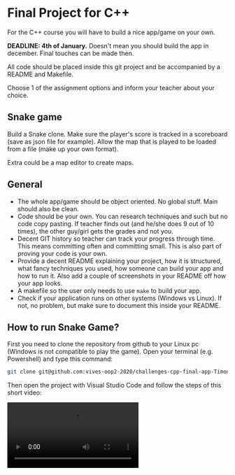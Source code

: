 # Final Project for C++

For the C++ course you will have to build a nice app/game on your own.

**DEADLINE: 4th of January.** Doesn't mean you should build the app in december. Final touches can be made then.

All code should be placed inside this git project and be accompanied by a README and Makefile.

Choose 1 of the assignment options and inform your teacher about your choice.

## Snake game

Build a Snake clone. Make sure the player's score is tracked in a scoreboard (save as json file for example). Allow the map that is played to be loaded from a file (make up your own format).

Extra could be a map editor to create maps.

## General

- The whole app/game should be object oriented. No global stuff. Main should also be clean.
- Code should be your own. You can research techniques and such but no code copy pasting. If teacher finds out (and he/she does 9 out of 10 times), the other guy/girl gets the grades and not you.
- Decent GIT history so teacher can track your progress through time. This means committing often and committing small. This is also part of proving your code is your own.
- Provide a decent README explaining your project, how it is structured, what fancy techniques you used, how someone can build your app and how to run it. Also add a couple of screenshots in your README off how your app looks.
- A makefile so the user only needs to use `make` to build your app.
- Check if your application runs on other systems (Windows vs Linux). If not, no problem, but make sure to document this inside your README.

## How to run Snake Game?

First you need to clone the repository from github to your Linux pc (Windows is not compatible to play the game).
Open your terminal (e.g. Powershell) and type this command:

```bash
git clone git@github.com:vives-oop2-2020/challenges-cpp-final-app-TimonClaerhout.git
```

Then open the project with Visual Studio Code and follow the steps of this short video: 

![Demo of snake game](./snake_game.mp4)
